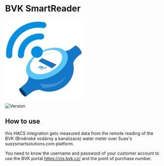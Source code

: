 # BVK SmartReader

![Logo](custom_components/bvk_smartreader/icon.png)

![Version](https://img.shields.io/badge/version-1.0.9-blue)

## How to use

this HACS integration gets measured data from the remote reading of the BVK (Brněnské vodárny a kanalizace) water meter over Sues's suezsmartsolutions.com platform.

You need to know the username and password of your customer account to use the BVK portal https://zis.bvk.cz/ and the point of purchase number.

